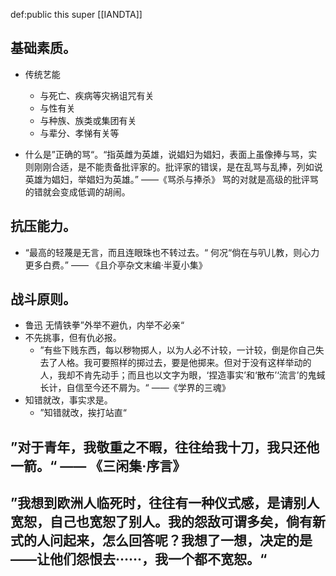 def:public this super [[IANDTA]]

## 基础素质。 
- 传统艺能
	-   与死亡、疾病等灾祸诅咒有关
	-   与性有关
	-   与种族、族类或集团有关
	-   与辈分、孝悌有关等

-  什么是”正确的骂“。“指英雌为英雄，说娼妇为娼妇，表面上虽像捧与骂，实则刚刚合适，是不能责备批评家的。批评家的错误，是在乱骂与乱捧，列如说英雄为娼妇，举娼妇为英雄。” ——《骂杀与捧杀》 骂的对就是高级的批评骂的错就会变成低调的胡闹。

## 抗压能力。

-   “最高的轻蔑是无言，而且连眼珠也不转过去。“ 何况“倘在与叭儿教，则心力更多白费。” —— 《且介亭杂文末编·半夏小集》


## 战斗原则。


-   鲁迅 无情铁拳”外举不避仇，内举不必亲“
-   不先挑事，但有仇必报。
	-   ”有些下贱东西，每以秽物掷人，以为人必不计较，一计较，倒是你自己失去了人格。我可要照样的掷过去，要是他掷来。但对于没有这样举动的人，我却不肯先动手；而且也以文字为眼，‘捏造事实’和‘散布’‘流言’的鬼蜮长计，自信至今还不屑为。“ ——《学界的三魂》
-   知错就改，事实求是。
	-   ”知错就改，挨打站直“

## ”对于青年，我敬重之不暇，往往给我十刀，我只还他一箭。“ —— 《三闲集·序言》
    
## ”我想到欧洲人临死时，往往有一种仪式感，是请别人宽恕，自己也宽恕了别人。我的怨敌可谓多矣，倘有新式的人问起来，怎么回答呢？我想了一想，决定的是——让他们怨恨去······，我一个都不宽恕。“